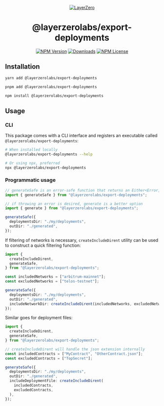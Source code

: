 <p align="center">
  <a href="https://layerzero.network">
    <img alt="LayerZero" style="max-width: 500px" src="https://d3a2dpnnrypp5h.cloudfront.net/bridge-app/lz.png"/>
  </a>
</p>

<h1 align="center">@layerzerolabs/export-deployments</h1>

<!-- The badges section -->
<p align="center">
  <!-- Shields.io NPM published package version -->
  <a href="https://www.npmjs.com/package/@layerzerolabs/export-deployments"><img alt="NPM Version" src="https://img.shields.io/npm/v/@layerzerolabs/export-deployments"/></a>
  <!-- Shields.io NPM downloads -->
  <a href="https://www.npmjs.com/package/@layerzerolabs/export-deployments"><img alt="Downloads" src="https://img.shields.io/npm/dm/@layerzerolabs/export-deployments"/></a>
  <!-- Shields.io license badge -->
  <a href="https://www.npmjs.com/package/@layerzerolabs/export-deployments"><img alt="NPM License" src="https://img.shields.io/npm/l/@layerzerolabs/export-deployments"/></a>
</p>

## Installation

```bash
yarn add @layerzerolabs/export-deployments

pnpm add @layerzerolabs/export-deployments

npm install @layerzerolabs/export-deployments
```

## Usage

### CLI

This package comes with a CLI interface and registers an executable called `@layerzerolabs/export-deployments`:

```bash
# When installed locally
@layerzerolabs/export-deployments --help

# Or using npx, preferred
npx @layerzerolabs/export-deployments
```

### Programmatic usage

```typescript
// generateSafe is an error-safe function that returns an Either<Error, OutputFile[]> object
import { generateSafe } from "@layerzerolabs/export-deployments";

// if throwing an error is desired, generate is a better option
import { generate } from "@layerzerolabs/export-deployments";

generateSafe({
  deploymentsDir: "./my/deployments",
  outDir: "./generated",
});
```

If filtering of networks is necessary, `createIncludeDirent` utility can be used to construct a quick filtering function:

```typescript
import {
  createIncludeDirent,
  generateSafe,
} from "@layerzerolabs/export-deployments";

const includedNetworks = ["arbitrum-mainnet"];
const excludedNetworks = ["telos-testnet"];

generateSafe({
  deploymentsDir: "./my/deployments",
  outDir: "./generated",
  includeNetworkDir: createIncludeDirent(includedNetworks, excludedNetworks),
});
```

Similar goes for deployment files:

```typescript
import {
  createIncludeDirent,
  generateSafe,
} from "@layerzerolabs/export-deployments";

// createIncludeDirent will handle the json extension internally
const includedContracts = ["MyContract", "OtherContract.json"];
const excludedContracts = ["TopSecret"];

generateSafe({
  deploymentsDir: "./my/deployments",
  outDir: "./generated",
  includeDeploymentFile: createIncludeDirent(
    includedContracts,
    excludedContracts,
  ),
});
```
